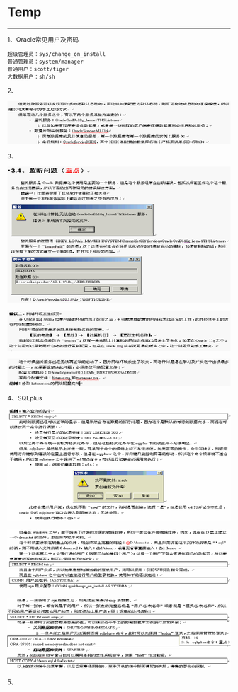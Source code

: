 # Temp

---

1、Oracle常见用户及密码

~~~plaintext
超级管理员：sys/change_on_install
普通管理员：system/manager
普通用户：scott/tiger
大数据用户：sh/sh
~~~



2、

![1557327819015](images/1557327819015.png)



3、

![1557328403210](images/1557328403210.png)

![1557328623212](images/1557328623212.png)

![1557329018401](images/1557329018401.png)



4、SQLplus

![1557329382766](images/1557329382766.png)

![1557329660593](images/1557329660593.png)

![1557329894671](images/1557329894671.png)



5、









